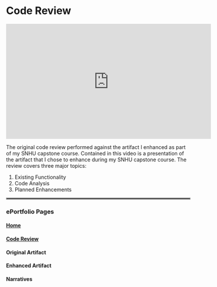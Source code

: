 # Code Review
<p align="center"><iframe width="560" height="315" src="https://www.youtube.com/embed/qOXmMAzpbtE" title="YouTube video player" frameborder="0" allow="accelerometer; autoplay; clipboard-write; encrypted-media; gyroscope; picture-in-picture" allowfullscreen></iframe></p>

The original code review performed against the artifact I enhanced as part of my SNHU capstone course. Contained in this video is a presentation of the artifact that I chose to enhance during my SNHU capstone course. The review covers three major topics:

1. Existing Functionality
2. Code Analysis
3. Planned Enhancements

<hr style="border:2px solid gray"> </hr>

### ePortfolio Pages
#### [Home](https://dustin-snhu.github.io)
#### [Code Review](https://dustin-snhu.github.io/code_review)
#### Original Artifact
#### Enhanced Artifact
#### Narratives
